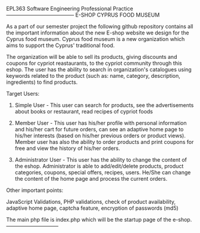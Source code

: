 EPL363 Software Engineering Professional Practice
—————————————
E-SHOP CYPRUS FOOD MUSEUM

As a part of our semester project the following github repository contains all the important information about the new E-shop website we design for the Cyprus food museum. Cyprus food museum is a new organization which aims to support the Cyprus' traditional food.

The organization will be able to sell its products, giving discounts and coupons for cypriot reastaurants, to the cypriot community through this eshop.
The user has the ability to search in organization's catalogues using keywords related to the product (such as: name, category, description, ingredients) to find products.

Target Users:

1. Simple User - This user can search for products, see the advertisements about books or restaurant, read recipes of cypriot foods

2. Member User - This user has his/her profile with personal information and his/her cart for future orders, can see an adaptive home page to his/her interests (based on his/her previous orders or product views). Member user has also the ability to order products and print coupons for free and view the history of his/her orders.

3. Administrator User - This user has the ability to change the content of the eshop. Administrator is able to add/edit/delete products, product categories, coupons, special offers, recipes, users. He/She can change the content of the home page  and process the current orders.

Other important points:

JavaScript Validations, PHP validations, check of product availability, adaptive home page, captcha feature, encryption of passwords (md5)





The main php file is index.php which will be the startup page of the e-shop.
——————————



